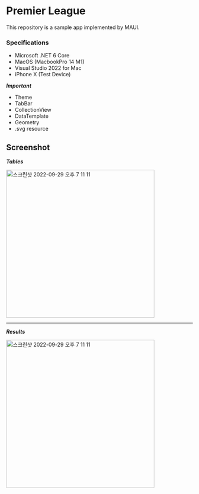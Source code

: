 # Premier League
This repository is a sample app implemented by MAUI.

### Specifications
- Microsoft .NET 6 Core
- MacOS (MacbookPro 14 M1)
- Visual Studio 2022 for Mac
- iPhone X (Test Device)

___Important___
- Theme
- TabBar
- CollectionView
- DataTemplate
- Geometry
- .svg resource

## Screenshot
___Tables___

<img width="400" alt="스크린샷 2022-09-29 오후 7 11 11" src="https://user-images.githubusercontent.com/52397976/193004770-75654ac4-ab56-4f4d-bd63-416110b94b18.png">

------

___Results___

<img width="400" alt="스크린샷 2022-09-29 오후 7 11 11" src="https://user-images.githubusercontent.com/52397976/193004945-4a76f3e2-3583-47e7-aef3-3dc10a265d3e.png">
